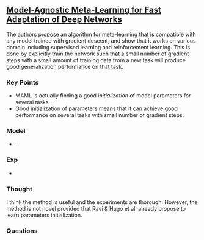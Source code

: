 ## [Model-Agnostic Meta-Learning for Fast Adaptation of Deep Networks](https://arxiv.org/abs/1703.03400)

The authors propose an algorithm for meta-learning that is compatible with any model trained with gradient descent, and show that it works on various domain including supervised learning and reinforcement learning. This is done by explicitly train the network such that a small number of gradient steps with a small amount of training data from a new task will produce good generalization performance on that task.

### Key Points

- MAML is actually finding a good *initialization* of model parameters for several tasks.
- Good initialization of parameters means that it can achieve good performance on several tasks with small number of gradient steps.

### Model
- .


### Exp

- 

### Thought
I think the method is useful and the experiments are thorough. However, the method is not novel provided that Ravi & Hugo et al. already propose to learn parameters initialization.

### Questions
